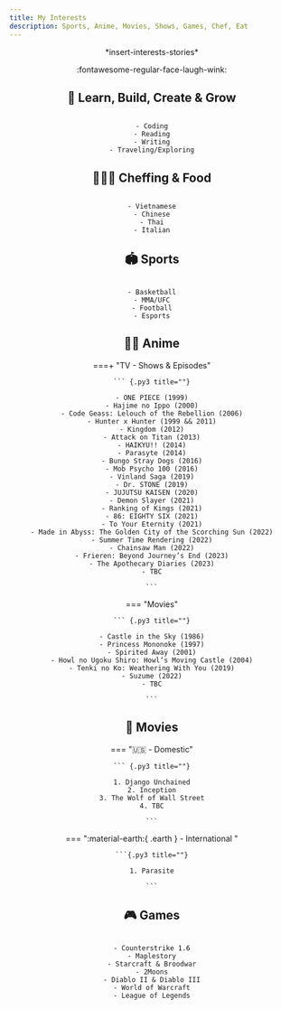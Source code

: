 ```yaml
---
title: My Interests
description: Sports, Anime, Movies, Shows, Games, Chef, Eat
---
```


<center>*insert-interests-stories*

:fontawesome-regular-face-laugh-wink:

## 🌱 Learn, Build, Create & Grow 

``` {.py3 title=""}

- Coding
- Reading
- Writing
- Traveling/Exploring

```

## 👨🏾‍🍳 Cheffing & Food

``` {.py3 title=""}

- Vietnamese
- Chinese
- Thai
- Italian

```

## 🏟️ Sports

``` {.py3 title=""}

- Basketball
- MMA/UFC
- Football
- Esports

```

## 🐻‍❄️ Anime

===+ "TV - Shows & Episodes"

    ``` {.py3 title=""}

    - ONE PIECE (1999)
    - Hajime no Ippo (2000)
    - Code Geass: Lelouch of the Rebellion (2006)
    - Hunter x Hunter (1999 && 2011)
    - Kingdom (2012)
    - Attack on Titan (2013)
    - HAIKYU!! (2014)
    - Parasyte (2014)
    - Bungo Stray Dogs (2016)
    - Mob Psycho 100 (2016)
    - Vinland Saga (2019)
    - Dr. STONE (2019)
    - JUJUTSU KAISEN (2020)
    - Demon Slayer (2021)
    - Ranking of Kings (2021)
    - 86: EIGHTY SIX (2021)
    - To Your Eternity (2021)
    - Made in Abyss: The Golden City of the Scorching Sun (2022)
    - Summer Time Rendering (2022)
    - Chainsaw Man (2022)
    - Frieren: Beyond Journey’s End (2023)
    - The Apothecary Diaries (2023)
    - TBC

    ```

=== "Movies"

    ``` {.py3 title=""}

    - Castle in the Sky (1986)
    - Princess Mononoke (1997)
    - Spirited Away (2001)
    - Howl no Ugoku Shiro: Howl‘s Moving Castle (2004)
    - Tenki no Ko: Weathering With You (2019)
    - Suzume (2022)
    - TBC

    ```

## 🎥 Movies


=== ":us: - Domestic" 

    ``` {.py3 title=""}

    1. Django Unchained
    2. Inception
    3. The Wolf of Wall Street
    4. TBC
    
    ```

=== ":material-earth:{ .earth } - International "

    ```{.py3 title=""}

    1. Parasite
   
    ```

## 🎮 Games

``` {.py3 title=""}

- Counterstrike 1.6
- Maplestory
- Starcraft & Broodwar
- 2Moons
- Diablo II & Diablo III
- World of Warcraft
- League of Legends

```